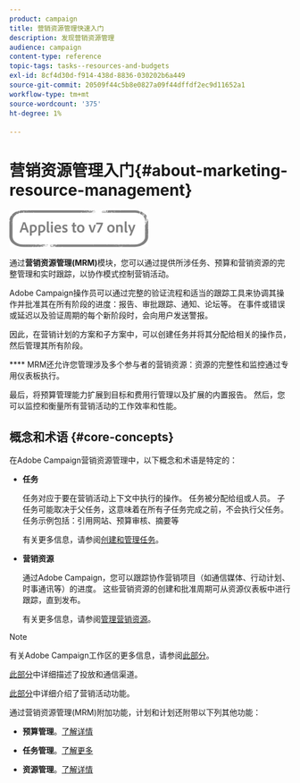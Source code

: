 ```yaml
---
product: campaign
title: 营销资源管理快速入门
description: 发现营销资源管理
audience: campaign
content-type: reference
topic-tags: tasks--resources-and-budgets
exl-id: 8cf4d30d-f914-438d-8836-030202b6a449
source-git-commit: 20509f44c5b8e0827a09f44dffdf2ec9d11652a1
workflow-type: tm+mt
source-wordcount: '375'
ht-degree: 1%

---
```


# 营销资源管理入门{#about-marketing-resource-management}

![](../../assets/v7-only.svg)

通过&#x200B;**营销资源管理(MRM)**&#x200B;模块，您可以通过提供所涉任务、预算和营销资源的完整管理和实时跟踪，以协作模式控制营销活动。

Adobe Campaign操作员可以通过完整的验证流程和适当的跟踪工具来协调其操作并批准其在所有阶段的进度：报告、审批跟踪、通知、论坛等。 在事件或错误或延迟以及验证周期的每个新阶段时，会向用户发送警报。

因此，在营销计划的方案和子方案中，可以创建任务并将其分配给相关的操作员，然后管理其所有阶段。

**** MRM还允许您管理涉及多个参与者的营销资源：资源的完整性和监控通过专用仪表板执行。

最后，将预算管理能力扩展到目标和费用行管理以及扩展的内置报告。 然后，您可以监控和衡量所有营销活动的工作效率和性能。

## 概念和术语 {#core-concepts}

在Adobe Campaign营销资源管理中，以下概念和术语是特定的：

* **任务**

   任务对应于要在营销活动上下文中执行的操作。 任务被分配给组或人员。 子任务可能取决于父任务，这意味着在所有子任务完成之前，不会执行父任务。 任务示例包括：引用网站、预算审核、摘要等

   有关更多信息，请参阅[创建和管理任务](../../mrm/using/creating-and-managing-tasks.md)。

* **营销资源**

   通过Adobe Campaign，您可以跟踪协作营销项目（如通信媒体、行动计划、时事通讯等）的进度。 这些营销资源的创建和批准周期可从资源仪表板中进行跟踪，直到发布。

   有关更多信息，请参阅[管理营销资源](../../mrm/using/managing-marketing-resources.md)。

>[!NOTE]
>
>有关Adobe Campaign工作区的更多信息，请参阅[此部分](../../platform/using/adobe-campaign-workspace.md)。
>  
>[此部分](../../delivery/using/steps-about-delivery-creation-steps.md)中详细描述了投放和通信渠道。
>
>[此部分](../../campaign/using/accessing-marketing-campaigns.md)中详细介绍了营销活动功能。

通过营销资源管理(MRM)附加功能，计划和计划还附带以下列其他功能：

* **预算管理**。[了解详情](../../mrm/using/controlling-costs.md)

* **任务管理**。[了解更多](../../mrm/using/creating-and-managing-tasks.md)

* **资源管理**。[了解详情](../../mrm/using/managing-marketing-resources.md)
